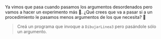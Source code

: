 Ya vimos que pasa cuando pasamos los argumentos desordenados pero vamos a hacer un experimento más :microscope:. ¿Qué crees que va a pasar si a un procedimiento le pasamos menos argumentos de los que necesita? :eyes:

> Creá un programa que invoque a `DibujarLinea3` pero pasándole sólo un argumento. 